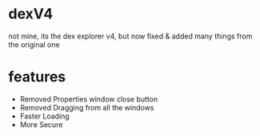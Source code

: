 # dexV4
not mine, its the dex explorer v4, but now fixed & added many things from the original one

# features
* Removed Properties window close button
* Removed Dragging from all the windows
* Faster Loading
* More Secure
